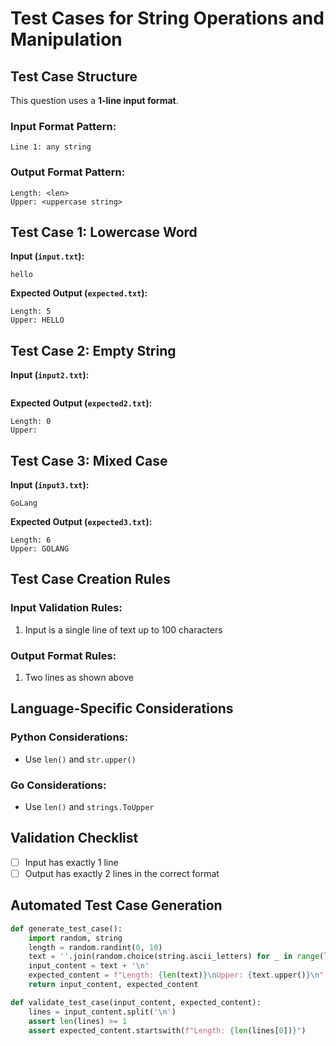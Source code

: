 # Test Cases for String Operations and Manipulation

## Test Case Structure
This question uses a **1-line input format**.

### Input Format Pattern:
```
Line 1: any string
```

### Output Format Pattern:
```
Length: <len>
Upper: <uppercase string>
```

## Test Case 1: Lowercase Word
**Input (`input.txt`):**
```
hello
```
**Expected Output (`expected.txt`):**
```
Length: 5
Upper: HELLO
```

## Test Case 2: Empty String
**Input (`input2.txt`):**
```

```
**Expected Output (`expected2.txt`):**
```
Length: 0
Upper: 
```

## Test Case 3: Mixed Case
**Input (`input3.txt`):**
```
GoLang
```
**Expected Output (`expected3.txt`):**
```
Length: 6
Upper: GOLANG
```

## Test Case Creation Rules
### Input Validation Rules:
1. Input is a single line of text up to 100 characters

### Output Format Rules:
1. Two lines as shown above

## Language-Specific Considerations
### Python Considerations:
- Use `len()` and `str.upper()`

### Go Considerations:
- Use `len()` and `strings.ToUpper`

## Validation Checklist
- [ ] Input has exactly 1 line
- [ ] Output has exactly 2 lines in the correct format

## Automated Test Case Generation
```python
def generate_test_case():
    import random, string
    length = random.randint(0, 10)
    text = ''.join(random.choice(string.ascii_letters) for _ in range(length))
    input_content = text + '\n'
    expected_content = f"Length: {len(text)}\nUpper: {text.upper()}\n"
    return input_content, expected_content

def validate_test_case(input_content, expected_content):
    lines = input_content.split('\n')
    assert len(lines) >= 1
    assert expected_content.startswith(f"Length: {len(lines[0])}")
```
